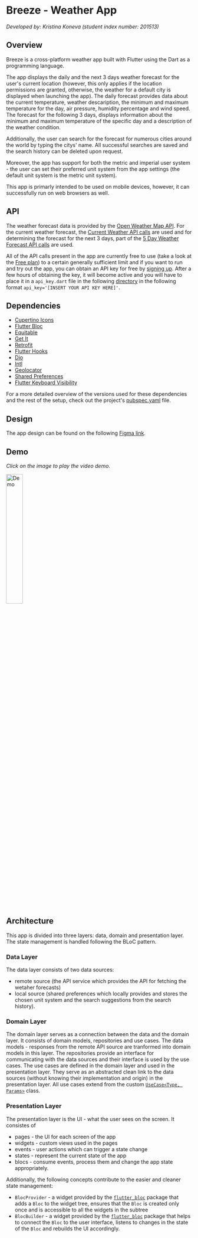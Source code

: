 # Breeze - Weather App
_Developed by: Kristina Koneva (student index number: 201513)_

## Overview
Breeze is a cross-platform weather app built with Flutter using the Dart as a programming language. 

The app displays the daily and the next 3 days weather forecast for the user's current location (however, this only applies if the location permissions are granted, otherwise, the weather for a default city is displayed when launching the app). The daily forecast provides data about the current temperature, weather descaription, the minimum and maximum temperature for the day, air pressure, humidity percentage and wind speed. The forecast for the following 3 days, displays information about the minimum and maximum temperature of the specific day and a description of the weather condition.

Additionally, the user can search for the forecast for numerous cities around the world by typing the citys' name. All successful searches are saved and the search history can be deleted upon request. 

Moreover, the app has support for both the metric and imperial user system - the user can set their preferred unit system from the app settings (the default unit system is the metric unit system).

This app is primarly intended to be used on mobile devices, however, it can successfully run on web browsers as well.

## API
The weather forecast data is provided by the [Open Weather Map API](https://openweathermap.org/). For the current weather forecast, the [Current Weather API calls](https://openweathermap.org/current) are used and for determining the forecast for the next 3 days, part of the [5 Day Weather Forecast API calls](https://openweathermap.org/forecast5) are used.

All of the API calls present in the app are currently free to use (take a look at the [Free plan](https://openweathermap.org/price)) to a certain generally sufficient limit and if you want to run and try out the app, you can obtain an API key for free by [signing up](https://home.openweathermap.org/users/sign_up). After a few hours of obtaining the key, it will become active and you will have to place it in a `api_key.dart` file in the following [directory](lib/src/data/remote) in the following format `api_key='[INSERT YOUR API KEY HERE]'`.

## Dependencies
- [Cupertino Icons](https://pub.dev/packages/cupertino_icons)
- [Flutter Bloc](https://pub.dev/packages/flutter_bloc)
- [Equitable](https://pub.dev/packages/equatable)
- [Get It](https://pub.dev/packages/get_it)
- [Retrofit](https://pub.dev/packages/retrofit)
- [Flutter Hooks](https://pub.dev/packages/flutter_hooks)
- [Dio](https://pub.dev/packages/dio)
- [Intl](https://pub.dev/packages/intl)
- [Geolocator](https://pub.dev/packages/geolocator)
- [Shared Preferences](https://pub.dev/packages/shared_preferences)
- [Flutter Keyboard Visibility](https://pub.dev/packages/flutter_keyboard_visibility)

For a more detailed overview of the versions used for these dependencies and the rest of the setup, check out the project's [pubspec.yaml](pubspec.yaml) file.

## Design
The app design can be found on the following [Figma link](https://www.figma.com/file/SelluHxNQHRYpyPeYN0VUJ/Breeze?type=design&node-id=0%3A1&mode=design&t=v7HfX0rFP3RTbUQU-1).

## Demo
_Click on the image to play the video demo._

<a href="https://www.youtube.com/watch?v=HtOETUaVBgs">
  <img src="https://github.com/kristinakoneva/breeze/assets/83497391/545b97ed-a015-4bb3-9140-43ca8250e720" alt="Demo" width=30% height=30% />
</a>

## Architecture
This app is divided into three layers: data, domain and presentation layer. The state management is handled following the BLoC pattern.

### Data Layer
The data layer consists of two data sources: 
- remote source (the API service which provides the API for fetching the wetaher forecasts)
- local source (shared preferences which locally provides and stores the chosen unit system and the search suggestions from the search history).

### Domain Layer
The domain layer serves as a connection between the data and the domain layer. It consists of domain models, repositories and use cases. The data models - responses from the remote API source are tranformed into domain models in this layer. The repositories provide an interface for communicating with the data sources and their interface is used by the use cases. The use cases are defined in the domain layer and used in the presentation layer. They serve as an abstracted clean link to the data sources (without knowing their implementation and origin) in the presentation layer. All use cases extend from the custom [`UseCase<Type, Params>`](lib/core/use_case/use_case.dart) class.

### Presentation Layer
The presentation layer is the UI - what the user sees on the screen. It consistes of 
- pages - the UI for each screen of the app
- widgets - custom views used in the pages
- events - user actions which can trigger a state change
- states - represent the current state of the app
- blocs - consume events, process them and change the app state appropriately.

Additionally, the following concepts contribute to the easier and cleaner state management:
- `BlocProvider` - a widget provided by the [`flutter_bloc`](https://pub.dev/packages/flutter_bloc) package that adds a `Bloc` to the widget tree, ensures that the `Bloc` is created only once and is accessible to all the widgets in the subtree
- `BlocBuilder` - a widget provided by the [`flutter_bloc`](https://pub.dev/packages/flutter_bloc) package that helps to connect the `Bloc` to the user interface, listens to changes in the state of the `Bloc` and rebuilds the UI accordingly.
